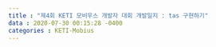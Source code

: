 ```yaml
---
title : "제4회 KETI 모비우스 개발자 대회 개발일지 : tas 구현하기"
data : 2020-07-30 00:15:28 -0400
categories : KETI-Mobius
---
```


